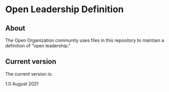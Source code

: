 # Open Leadership Definition

## About
The Open Organization community uses files in this repository to maintain a definition of "open leadership."

## Current version
The current version is:

1.0
August 2021
